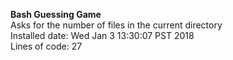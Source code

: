 **Bash Guessing Game**  
Asks for the number of files in the current directory  
Installed date: Wed Jan 3 13:30:07 PST 2018  
Lines of code: 27
